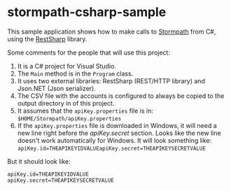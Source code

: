 stormpath-csharp-sample
=======================

This sample application shows how to make calls to [Stormpath](https://stormpath.com) from C#, using the [RestSharp](http://restsharp.org/) library.

Some comments for the people that will use this project:

1. It is a C# project for Visual Studio.
1. The <code>Main</code> method is in the <code>Program</code> class.
1. It uses two external libraries: RestSharp (REST/HTTP library) and Json.NET (Json serializer).
1. The CSV file with the accounts is configured to always be copied to the output directory in of this project.
1. It assumes that the <code>apiKey.properties</code> file is in: <code>$HOME/Stormpath/apiKey.properties</code>
1. If the <code>apiKey.properties</code> file is downloaded in Windows, it will need a new line right before the *apiKey.secret* section. Looks like the new line doesn't work automatically for Windows. It will look something like: 
   <code>apiKey.id=THEAPIKEYIDVALUEapiKey.secret=THEAPIKEYSECRETVALUE</code>

But it should look like:
```
apiKey.id=THEAPIKEYIDVALUE
apiKey.secret=THEAPIKEYSECRETVALUE
```
